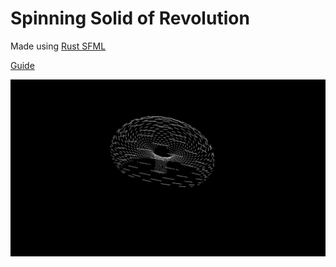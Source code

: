 # Spinning Solid of Revolution

Made using [Rust SFML](https://github.com/jeremyletang/rust-sfml)

[Guide](https://www.a1k0n.net/2011/07/20/donut-math.html)

![donut](assets/donut.gif)